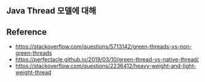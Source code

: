 ## Java Thread 모델에 대해

## Reference
- <https://stackoverflow.com/questions/5713142/green-threads-vs-non-green-threads>
- <https://perfectacle.github.io/2019/03/10/green-thread-vs-native-thread/>
- <https://stackoverflow.com/questions/2236412/heavy-weight-and-light-weight-thread>